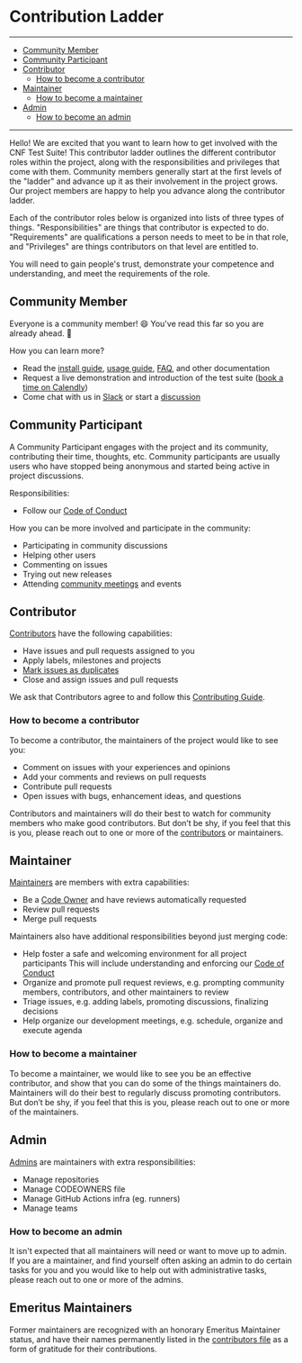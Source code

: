 # Contribution Ladder

---
* [Community Member](#community-member)
* [Community Participant](#community-participant)
* [Contributor](#contributor)
  * [How to become a contributor](#how-to-become-a-contributor)
* [Maintainer](#maintainer)
  * [How to become a maintainer](#how-to-become-a-maintainer)
* [Admin](#admin)
  * [How to become an admin](#admin)
---

Hello! We are excited that you want to learn how to get involved with the CNF Test Suite! This contributor ladder outlines the different contributor roles within the project, along with the responsibilities and privileges that come with them. Community members generally start at the first levels of the "ladder" and advance up it as their involvement in the project grows. Our project members are happy to help you advance along the contributor ladder.

Each of the contributor roles below is organized into lists of three types of things. "Responsibilities" are things that contributor is expected to do. "Requirements" are qualifications a person needs to meet to be in that role, and "Privileges" are things contributors on that level are entitled to.

You will need to gain people's trust, demonstrate your competence and understanding, and meet the requirements of the role.

## Community Member

Everyone is a community member! 😄 You've read this far so you are already ahead. 💯

How you can learn more?

* Read the [install guide](INSTALL.md), [usage guide](USAGE.md), [FAQ](FAQ.md), and other documentation
* Request a live demonstration and introduction of the test suite ([book a time on Calendly](https://calendly.com/cnftestsuite))
* Come chat with us in [Slack](https://lfntech.slack.com/archives/C06HQGWK4NL) or start a [discussion](https://github.com/cnti-testcataglog/testsuite/discussions)

## Community Participant

A Community Participant engages with the project and its community, contributing their time, thoughts, etc. Community participants are usually users who have stopped being anonymous and started being active in project discussions.

Responsibilities:
- Follow our [Code of Conduct](code-of-conduct.md)

How you can be more involved and participate in the community:

* Participating in community discussions
* Helping other users
* Commenting on issues
* Trying out new releases
* Attending [community meetings](https://github.com/lfn-cnti/testsuite#communication-and-community-meetings) and events

## Contributor

[Contributors](CONTRIBUTORS.md#contributors) have the following capabilities:

* Have issues and pull requests assigned to you
* Apply labels, milestones and projects
* [Mark issues as duplicates](https://help.github.com/en/articles/about-duplicate-issues-and-pull-requests)
* Close and assign issues and pull requests

We ask that Contributors agree to and follow this [Contributing Guide](CONTRIBUTING.md).

### How to become a contributor

To become a contributor, the maintainers of the project would like to see you:

* Comment on issues with your experiences and opinions
* Add your comments and reviews on pull requests
* Contribute pull requests
* Open issues with bugs, enhancement ideas, and questions

Contributors and maintainers will do their best to watch for community members
who make good contributors. But don’t be shy, if you feel that this is you,
please reach out to one or more of the [contributors](CONTRIBUTORS.md) or maintainers.


## Maintainer

[Maintainers](CONTRIBUTORS.md#maintainers) are members with extra capabilities:

* Be a [Code Owner](.github/CODEOWNERS) and have reviews automatically requested
* Review pull requests
* Merge pull requests

Maintainers also have additional responsibilities beyond just merging code:

* Help foster a safe and welcoming environment for all project participants
  This will include understanding and enforcing our [Code of Conduct](code-of-conduct.md)
* Organize and promote pull request reviews, e.g. prompting community members,
  contributors, and other maintainers to review
* Triage issues, e.g. adding labels, promoting discussions, finalizing decisions
* Help organize our development meetings, e.g. schedule, organize and
  execute agenda



### How to become a maintainer

To become a maintainer, we would like to see you be an effective
contributor, and show that you can do some of the things maintainers do.
Maintainers will do their best to regularly discuss promoting contributors. But
don’t be shy, if you feel that this is you, please reach out to one or more of
the maintainers.

## Admin

[Admins](CONTRIBUTORS.md#admin) are maintainers with extra responsibilities:


* Manage repositories
* Manage CODEOWNERS file
* Manage GitHub Actions infra (eg. runners)
* Manage teams


### How to become an admin

It isn't expected that all maintainers will need or want to move up to admin. If
you are a maintainer, and find yourself often asking an admin to do certain
tasks for you and you would like to help out with administrative tasks, please
reach out to one or more of the admins.


## Emeritus Maintainers
Former maintainers are recognized with an honorary Emeritus Maintainer status, and have their names permanently listed in the [contributors file](CONTRIBUTORS.md) as a form of gratitude for their contributions.
